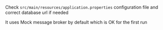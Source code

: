 Check ``src/main/resources/application.properties`` configuration file and correct database url if needed

It uses Mock message broker by default which is OK for the first run